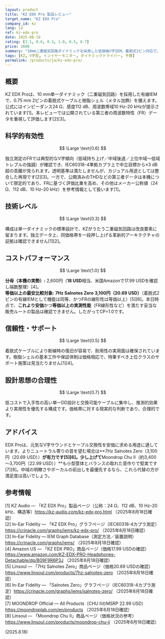 ```yaml
---
layout: product
title: "KZ EDX Pro 製品レビュー"
target_name: "KZ EDX Pro"
company_id: kz
lang: ja
ref: kz-edx-pro
date: 2025-08-18
rating: [3.1, 0.6, 0.3, 1.0, 0.5, 0.7]
price: 2600
summary: "10mm二重磁気回路ダイナミックを採用した低価格V字IEM。着脱式2ピン対応で、20ドル未満帯としては競争力ある実力です"
tags: [KZ, V字型, インイヤーモニター, ダイナミックドライバー, 予算]
permalink: /products/ja/kz-edx-pro/
---
```

## 概要

KZ EDX Proは、10 mm単一ダイナミック（二重磁気回路）を採用した有線IEMで、0.75 mm 2ピンの着脱式ケーブルと樹脂シェル（メタル加飾）を備えます。公式にはインピーダンス24 Ω、感度112 dB、周波数帯域10 Hz–20 kHzが提示されています[1]。本レビューでは公開されている第三者の周波数特性（FR）データを重視して評価します[2][3]。

## 科学的有効性

$$ \Large \text{0.6} $$

独立測定のFRでは典型的なV字傾向（低域持ち上げ／中域後退／上位中域～低域トレブルの強調）が確認でき、IEC60318-4準拠カプラ上で中立目標から±3 dB超の乖離が見られます。透明基準は満たしませんが、カジュアル用途としては整合した再現です[2][3]。一方で、公開済みのTHDなどの第三者データは本機について限定的であり、FRに基づく評価比重を高め、その他はメーカー公称値（24 Ω、112 dB、10 Hz–20 kHz）を参考情報として扱います[1]。

## 技術レベル

$$ \Large \text{0.3} $$

構成は単一ダイナミックの標準設計で、KZがうたう二重磁気回路は改良要素に留まります。独立データ上、同価格帯を一段押し上げる革新的アーキテクチャの証拠は確認できません[1][2]。

## コストパフォーマンス

$$ \Large \text{1.0} $$

**分母（本機の実勢）:** 2,600円（**18 USD**相当、米国Amazonで17.99 USDを確認し端数整理）[4]。  
**等価以上の最安比較対象:** **7Hz Salnotes Zero** **3,100円（20.69 USD）**（着脱式2ピンの有線IEMとして機能は同等、かつFRの線形性は等価以上）[5][6]。本日時点で、**これより安価**かつ**等価以上の実測性能**（FR線形性など）を満たす妥当な販売ルートの製品は確認できません。したがってCP=1.0です。

## 信頼性・サポート

$$ \Large \text{0.5} $$

着脱式ケーブルにより断線時の復旧が容易で、耐用性の実用面は確保されています。樹脂シェルの基本工作や保証体制は価格相応で、特筆すべき上位クラスのサポート施策は見当たりません[1][4]。

## 設計思想の合理性

$$ \Large \text{0.7} $$

低コストで入手性の高い単一DD設計と交換可能ケーブルに集中し、推測的効果より実用性を優先する構成です。価格帯に対する現実的な判断であり、合理的です。

## アドバイス

EDX Proは、元気なV字サウンドとケーブル交換性を安価に求める用途に適しています。よりニュートラル寄りの音を望む場合は**7Hz Salnotes Zero（3,100円（20.69 USD））**が有力です[5][6]。少し上げて**Moondrop Chu II（約3,400～3,700円（22.99 USD））**も小型筐体とバランスの取れた音作りで堅実です[7][8]。中域の明瞭さやボーカルの前出しを最優先するなら、これら代替の方が満足度は高いでしょう。

## 参考情報

[1] KZ Audio — 「KZ EDX Pro」製品ページ（公称：24 Ω、112 dB、10 Hz–20 kHz、構造等）https://kz-audio.com/kz-edx-pro.html （2025年8月18日確認）  
[2] In-Ear Fidelity — 「KZ EDX Pro」グラフページ（IEC60318-4カプラ測定）https://crinacle.com/graphs/iems/kz-edx-pro/ （2025年8月18日確認）  
[3] In-Ear Fidelity — IEM Graph Database（測定方法／装置説明）https://crinacle.com/graphs/iems/ （2025年8月18日確認）  
[4] Amazon US — 「KZ EDX PRO」商品ページ（価格17.99 USDの確認）https://www.amazon.com/KZ-EDX-PRO-Headphones-Detachable/dp/B09F9R6P3J （2025年8月18日確認）  
[5] Linsoul — 「7Hz Salnotes Zero」商品ページ（価格20.69 USDの確認）https://www.linsoul.com/products/7hz-salnotes-zero （2025年8月18日確認）  
[6] In-Ear Fidelity — 「Salnotes Zero」グラフページ（IEC60318-4カプラ測定）https://crinacle.com/graphs/iems/salnotes-zero/ （2025年8月18日確認）  
[7] MOONDROP Official — All Products（CHU IIのMSRP 22.99 USD）https://moondroplab.com/en/products （2025年8月18日確認）  
[8] Linsoul — 「Moondrop Chu II」商品ページ（価格状況の参考）https://www.linsoul.com/products/moondrop-chu-ii （2025年8月18日確認）

(2025.8.18)

